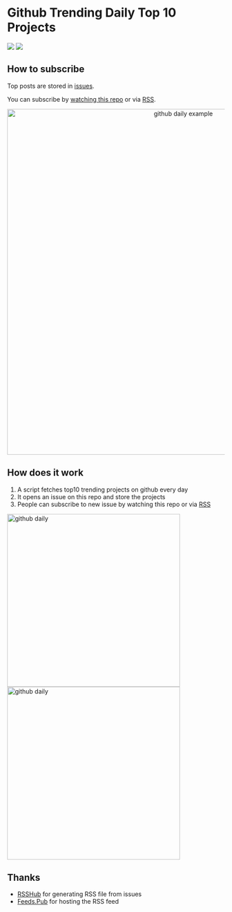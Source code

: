 # Github Trending Daily Top 10 Projects

[![](https://img.shields.io/github/issues-raw/skipmaple/github-daily?label=Issues&logo=github&style=social)](https://github.com/skipmaple/github-daily/issues)
[![](https://img.shields.io/github/watchers/skipmaple/github-daily?style=social)](https://github.com/skipmaple/github-daily/watchers)

## How to subscribe

Top posts are stored in [issues](https://github.com/skipmaple/github-daily/issues).

You can subscribe by [watching this repo](#how-does-it-work) or via [RSS](https://feeds.pub/feed/https%3A%2F%2Frsshub.app%2Fgithub%2Fissue%2Fskipmaple%2Fgithub-daily).

<div align="center">
  <img src="https://user-images.githubusercontent.com/49176897/212060821-95bc75b0-8c4c-4322-a65e-b1e4628b459f.png" alt="github daily example" width="800"/>
</div>

## How does it work

1. A script fetches top10 trending projects on github every day
2. It opens an issue on this repo and store the projects
3. People can subscribe to new issue by watching this repo or via [RSS](https://feeds.pub/feed/https%3A%2F%2Frsshub.app%2Fgithub%2Fissue%2Fskipmaple%2Fgithub-daily)

<div align="left">
  <img src="https://user-images.githubusercontent.com/49176897/212057891-c3eede45-e270-4757-8d1a-b12c477ad427.png" alt="github daily" width="400"/>
  <img src="https://user-images.githubusercontent.com/49176897/212057914-61f8c96f-67d0-4e1e-b1e7-ba9bfb65b500.png" alt="github daily" width="400"/>
</div>

## Thanks

- [RSSHub](https://github.com/diygod/rsshub) for generating RSS file from issues
- [Feeds.Pub](https://feeds.pub) for hosting the RSS feed
